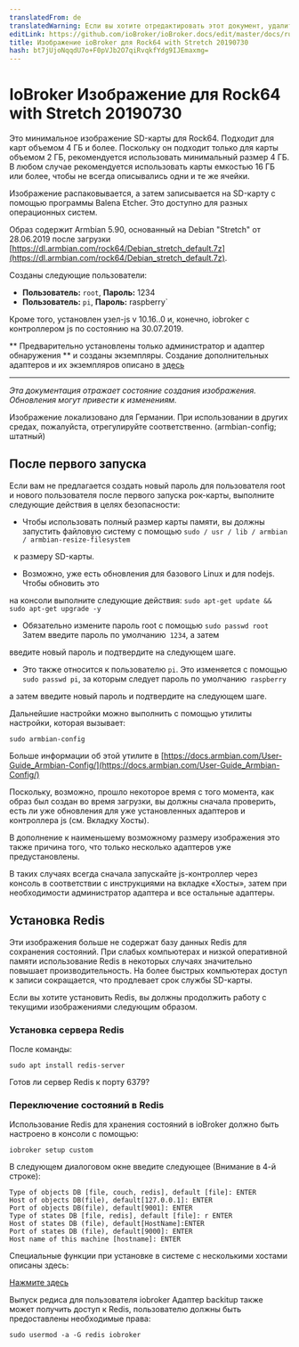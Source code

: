 ```yaml
---
translatedFrom: de
translatedWarning: Если вы хотите отредактировать этот документ, удалите поле «translationFrom», в противном случае этот документ будет снова автоматически переведен
editLink: https://github.com/ioBroker/ioBroker.docs/edit/master/docs/ru/downloads/ioBroker_Image_Rock64_20190209_stretch.md
title: Изображение ioBroker для Rock64 with Stretch 20190730
hash: bt7jUjoNqqdU7o+F0pVJb2O7qiRvqkfYdg9IJEmaxmg=
---
```

# IoBroker Изображение для Rock64 with Stretch 20190730
Это минимальное изображение SD-карты для Rock64. Подходит для карт объемом 4 ГБ и более. Поскольку он подходит только для карты объемом 2 ГБ, рекомендуется использовать минимальный размер 4 ГБ. В любом случае рекомендуется использовать карты емкостью 16 ГБ или более, чтобы не всегда описывались одни и те же ячейки.

Изображение распаковывается, а затем записывается на SD-карту с помощью программы Balena Etcher.
Это доступно для разных операционных систем.

Образ содержит Armbian 5.90, основанный на Debian "Stretch" от 28.06.2019 после загрузки [https://dl.armbian.com/rock64/Debian_stretch_default.7z](https://dl.armbian.com/rock64/Debian_stretch_default.7z).

Созданы следующие пользователи:

- **Пользователь:** `root`, **Пароль:** 1234
- **Пользователь:** `pi`, **Пароль:** raspberry`

Кроме того, установлен узел-js v 10.16..0 и, конечно, iobroker с контроллером js по состоянию на 30.07.2019.

** Предварительно установлены только администратор и адаптер обнаружения ** и созданы экземпляры.
Создание дополнительных адаптеров и их экземпляров описано в [здесь](/tutorial/adapter.md)

-----------------

*Эта документация отражает состояние создания изображения. Обновления могут привести к изменениям.*

Изображение локализовано для Германии. При использовании в других средах, пожалуйста, отрегулируйте соответственно. (armbian-config; штатный)

## После первого запуска
Если вам не предлагается создать новый пароль для пользователя root и нового пользователя после первого запуска рок-карты, выполните следующие действия в целях безопасности:

- Чтобы использовать полный размер карты памяти, вы должны запустить файловую систему с помощью `sudo / usr / lib / armbian / armbian-resize-filesystem`

  к размеру SD-карты.

- Возможно, уже есть обновления для базового Linux и для nodejs. Чтобы обновить это

на консоли выполните следующие действия: `sudo apt-get update && sudo apt-get upgrade -y`

- Обязательно измените пароль root с помощью `sudo passwd root` Затем введите пароль по умолчанию` 1234`, а затем

введите новый пароль и подтвердите на следующем шаге.

- Это также относится к пользователю `pi`. Это изменяется с помощью `sudo passwd pi`, за которым следует пароль по умолчанию` raspberry`

а затем введите новый пароль и подтвердите на следующем шаге.

Дальнейшие настройки можно выполнить с помощью утилиты настройки, которая вызывает:

`sudo armbian-config`

Больше информации об этой утилите в [https://docs.armbian.com/User-Guide_Armbian-Config/](https://docs.armbian.com/User-Guide_Armbian-Config/)

Поскольку, возможно, прошло некоторое время с того момента, как образ был создан во время загрузки, вы должны сначала проверить, есть ли уже обновления для уже установленных адаптеров и контроллера js (см. Вкладку Хосты).

В дополнение к наименьшему возможному размеру изображения это также причина того, что только несколько адаптеров уже предустановлены.

В таких случаях всегда сначала запускайте js-контроллер через консоль в соответствии с инструкциями на вкладке «Хосты», затем при необходимости администратор адаптера и все остальные адаптеры.

## Установка Redis
Эти изображения больше не содержат базу данных Redis для сохранения состояний. При слабых компьютерах и низкой оперативной памяти использование Redis в некоторых случаях значительно повышает производительность. На более быстрых компьютерах доступ к записи сокращается, что продлевает срок службы SD-карты.

Если вы хотите установить Redis, вы должны продолжить работу с текущими изображениями следующим образом.

### Установка сервера Redis
После команды:

`sudo apt install redis-server`

Готов ли сервер Redis к порту 6379?

### Переключение состояний в Redis
Использование Redis для хранения состояний в ioBroker должно быть настроено в консоли с помощью:

`iobroker setup custom`

В следующем диалоговом окне введите следующее (Внимание в 4-й строке):

```
Type of objects DB [file, couch, redis], default [file]: ENTER
Host of objects DB(file), default[127.0.0.1]: ENTER
Port of objects DB(file), default[9001]: ENTER
Type of states DB [file, redis], default [file]: r ENTER
Host of states DB (file), default[HostName]:ENTER
Port of states DB (file), default[9000]: ENTER
Host name of this machine [hostname]: ENTER
```

Специальные функции при установке в системе с несколькими хостами описаны здесь:

[Нажмите здесь](config/multihost.md)

Выпуск редиса для пользователя iobroker Адаптер backitup также может получить доступ к Redis, пользователю должны быть предоставлены необходимые права:

`sudo usermod -a -G redis iobroker`